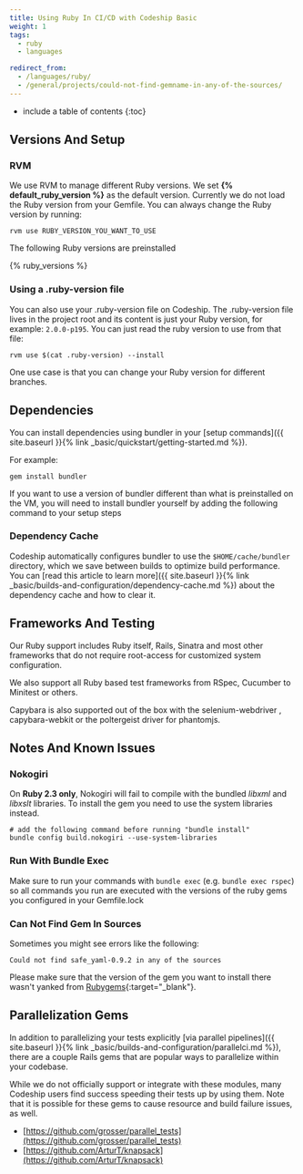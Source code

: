 ```yaml
---
title: Using Ruby In CI/CD with Codeship Basic
weight: 1
tags:
  - ruby
  - languages

redirect_from:
  - /languages/ruby/
  - /general/projects/could-not-find-gemname-in-any-of-the-sources/
---
```


* include a table of contents
{:toc}

## Versions And Setup

### RVM
We use RVM to manage different Ruby versions. We set <strong>{% default_ruby_version %}</strong> as the default version. Currently we do not load the Ruby version from your Gemfile. You can always change the Ruby version by running:

```shell
rvm use RUBY_VERSION_YOU_WANT_TO_USE
```

The following Ruby versions are preinstalled

{% ruby_versions %}

### Using a .ruby-version file
You can also use your .ruby-version file on Codeship. The .ruby-version file lives in the project root and its content is just your Ruby version, for example: `2.0.0-p195`. You can just read the ruby version to use from that file:

```shell
rvm use $(cat .ruby-version) --install
```

One use case is that you can change your Ruby version for different branches.

## Dependencies
You can install dependencies using bundler in your [setup commands]({{ site.baseurl }}{% link _basic/quickstart/getting-started.md %}).

For example:

```shell
gem install bundler
```

If you want to use a version of bundler different than what is preinstalled on the VM, you will need to install bundler yourself by adding the following command to your setup steps

### Dependency Cache

Codeship automatically configures bundler to use the `$HOME/cache/bundler` directory, which we save between builds to optimize build performance. You can [read this article to learn more]({{ site.baseurl }}{% link _basic/builds-and-configuration/dependency-cache.md %}) about the dependency cache and how to clear it.

## Frameworks And Testing

Our Ruby support includes Ruby itself, Rails, Sinatra and most other frameworks that do not require root-access for customized system configuration.

We also support all Ruby based test frameworks from RSpec, Cucumber to Minitest or others.

Capybara is also supported out of the box with the selenium-webdriver , capybara-webkit or the poltergeist driver for phantomjs.

## Notes And Known Issues
### Nokogiri
On **Ruby 2.3 only**, Nokogiri will fail to compile with the bundled _libxml_ and _libxslt_ libraries. To install the gem you need to use the system libraries instead.

```
# add the following command before running "bundle install"
bundle config build.nokogiri --use-system-libraries
```

### Run With Bundle Exec

Make sure to run your commands with `bundle exec` (e.g. `bundle exec rspec`) so all commands you run are executed with the versions of the ruby gems you configured in your Gemfile.lock

### Can Not Find Gem In Sources

Sometimes you might see errors like the following:

```shell
Could not find safe_yaml-0.9.2 in any of the sources
```

Please make sure that the version of the gem you want to install there wasn't yanked from [Rubygems](http://rubygems.org/){:target="_blank"}.

## Parallelization Gems

In addition to parallelizing your tests explicitly [via parallel pipelines]({{ site.baseurl }}{% link _basic/builds-and-configuration/parallelci.md %}), there are a couple Rails gems that are popular ways to parallelize within your codebase.

While we do not officially support or integrate with these modules, many Codeship users find success speeding their tests up by using them. Note that it is possible for these gems to cause resource and build failure issues, as well.

- [https://github.com/grosser/parallel_tests](https://github.com/grosser/parallel_tests)
- [https://github.com/ArturT/knapsack](https://github.com/ArturT/knapsack)
